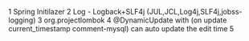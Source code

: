 1 Spring Initilazer
2 Log - Logback+SLF4j  (JUL,JCL,Log4j,SLF4j,jobss-logging)
3 org.projectlombok
4 @DynamicUpdate with  (on update current_timestamp comment-mysql) can auto update the edit time
5
